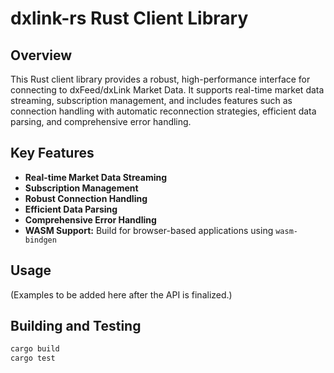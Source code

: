 # dxlink-rs Rust Client Library

## Overview
This Rust client library provides a robust, high-performance interface for connecting to dxFeed/dxLink Market Data. It supports real-time market data streaming, subscription management, and includes features such as connection handling with automatic reconnection strategies, efficient data parsing, and comprehensive error handling.

## Key Features
- **Real-time Market Data Streaming**
- **Subscription Management**
- **Robust Connection Handling**
- **Efficient Data Parsing**
- **Comprehensive Error Handling**
- **WASM Support:** Build for browser-based applications using `wasm-bindgen`

## Usage

(Examples to be added here after the API is finalized.)

## Building and Testing

```bash
cargo build
cargo test
```
